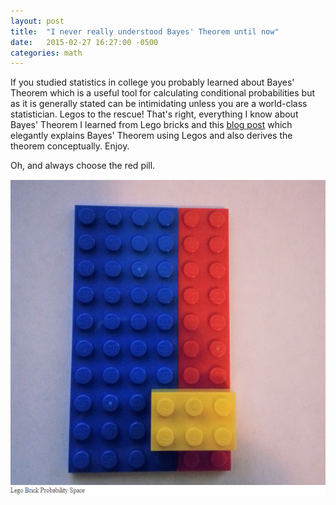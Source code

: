 ```yaml
---
layout: post
title:  "I never really understood Bayes' Theorem until now"
date:   2015-02-27 16:27:00 -0500
categories: math
---
```

If you studied statistics in college you probably learned about Bayes' Theorem which is a useful tool for calculating conditional probabilities but as it is generally stated can be intimidating unless you are a world-class statistician. Legos to the rescue! That's right, everything I know about Bayes' Theorem I learned from Lego bricks and this [blog post](http://goo.gl/ZtuvxJ) which elegantly explains Bayes' Theorem using Legos and also derives the theorem conceptually. Enjoy.

Oh, and always choose the red pill.

![Lego Brick Probability Space](/img/LegoBrickBayesTheorem.png)